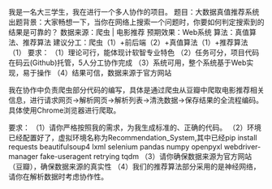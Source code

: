 我是一名大三学生，我在进行一个多人协作的项目。
题目：大数据真值推荐系统
出题背景：大家畅想一下，当你在网络上搜索一个问题时，你要如何判定搜索到的结果是可靠的？
数据来源：爬虫 | 电影推荐
预期效果：Web系统
算法：真值算法、推荐算法
建议分工：爬虫（1）+前后端（2）+真值算法（1）+推荐算法（1）
要求：
（1）理论可行，能体现计软智专业特色
（2）任务可分，项目代码在码云(Github)托管，5人分工协作完成
（3）系统可用，整个系统基于Web实现，易于操作
（4）结果可信，数据来源于官方网站

我在协作中负责爬虫部分代码的编写，具体是通过爬虫从豆瓣中爬取电影推荐相关信息，进行请求网页->解析网页->解析列表->清洗数据->保存结果的全流程编码。具体使用Chrome浏览器进行爬取。

要求：
（1）请你严格按照我的需求，为我生成标准的、正确的代码。
（2）环境已经配置好了，虚拟环境名称为Recommendation_System,其中已经pip install requests beautifulsoup4 lxml selenium pandas numpy openpyxl webdriver-manager fake-useragent retrying tqdm
（3）请你确保数据来源为官方网站（豆瓣），确保数据来源的真实性
（4）我们的推荐算法部分采用的是神经网络，请你在解析数据时考虑协作性。
